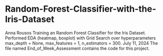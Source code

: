 # Random-Forest-Classifier-with-the-Iris-Dataset
Anna Rousos
Training an Random Forest Classifier for the Iris Dataset. Performed EDA (heatmap, boxplot) with Grid Search over hyperparameters max_depth = None, max_features = 1, n_estimators = 300.
July 11, 2024
The file named End_of_Week_Assessment contains the code for this project.
